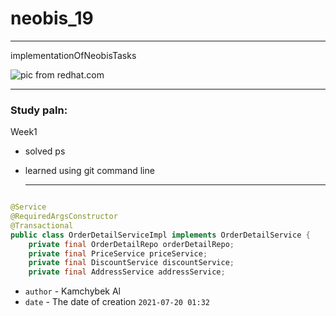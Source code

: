 # **neobis_19**
---

implementationOfNeobisTasks  


![pic from redhat.com](https://developers.redhat.com/sites/default/files/styles/list_item_thumb/public/ST-java1_1x%20%283%29_3.png?itok=mn2zw0CD)
___

### **Study paln:**

Week1

* solved ps

* learned using git command line

  ---

```java

@Service
@RequiredArgsConstructor
@Transactional
public class OrderDetailServiceImpl implements OrderDetailService {
    private final OrderDetailRepo orderDetailRepo;
    private final PriceService priceService;
    private final DiscountService discountService;
    private final AddressService addressService;

```

* `author` - Kamchybek Al
* `date` - The date of creation `2021-07-20 01:32`
